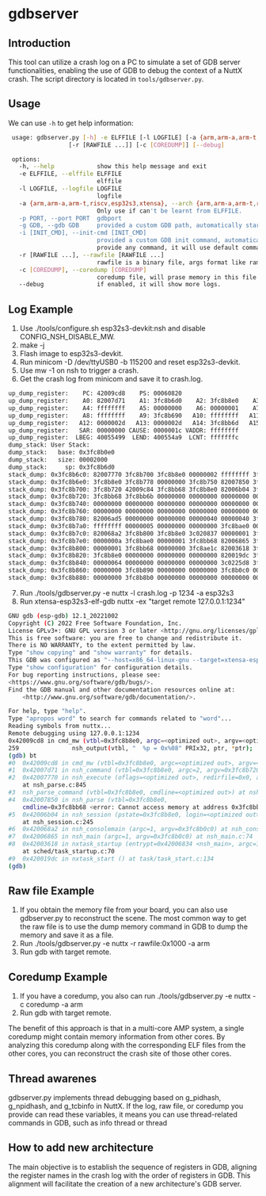 # gdbserver

## Introduction

This tool can utilize a crash log on a PC to simulate a set of GDB
server functionalities, enabling the use of GDB to debug the context of
a NuttX crash. The script directory is located in `tools/gdbserver.py`.

## Usage

We can use `-h` to get help information:

``` bash
 usage: gdbserver.py [-h] -e ELFFILE [-l LOGFILE] [-a {arm,arm-a,arm-t,riscv,esp32s3,xtensa}] [-p PORT] [-g GDB] [-i [INIT_CMD]]
                 [-r [RAWFILE ...]] [-c [COREDUMP]] [--debug]

 options:
   -h, --help            show this help message and exit
   -e ELFFILE, --elffile ELFFILE
                         elffile
   -l LOGFILE, --logfile LOGFILE
                         logfile
   -a {arm,arm-a,arm-t,riscv,esp32s3,xtensa}, --arch {arm,arm-a,arm-t,riscv,esp32s3,xtensa}
                         Only use if can't be learnt from ELFFILE.
   -p PORT, --port PORT  gdbport
   -g GDB, --gdb GDB     provided a custom GDB path, automatically start GDB session and exit gdbserver when exit GDB.
   -i [INIT_CMD], --init-cmd [INIT_CMD]
                         provided a custom GDB init command, automatically start GDB sessions and input what you provide. if you don't
                         provide any command, it will use default command [-ex 'bt full' -ex 'info reg' -ex 'display /40i pc-40'].
   -r [RAWFILE ...], --rawfile [RAWFILE ...]
                         rawfile is a binary file, args format like ram.bin:0x10000 ...
   -c [COREDUMP], --coredump [COREDUMP]
                         coredump file, will prase memory in this file
   --debug               if enabled, it will show more logs.
```

## Log Example

1.  Use ./tools/configure.sh esp32s3-devkit:nsh and disable
    <span class="title-ref">CONFIG\_NSH\_DISABLE\_MW</span>.
2.  <span class="title-ref">make -j</span>
3.  Flash image to esp32s3-devkit.
4.  Run <span class="title-ref">minicom -D /dev/ttyUSB0 -b 115200</span>
    and reset esp32s3-devkit.
5.  Use <span class="title-ref">mw -1</span> on nsh to trigger a crash.
6.  Get the crash log from minicom and save it to
    <span class="title-ref">crash.log</span>.

<!-- end list -->

``` bash
up_dump_register:    PC: 42009cd8    PS: 00060820
up_dump_register:    A0: 82007d71    A1: 3fc8b6d0    A2: 3fc8b8e0    A3: 00000000
up_dump_register:    A4: ffffffff    A5: 00000000    A6: 00000001    A7: 00000000
up_dump_register:    A8: ffffffff    A9: 3fc8b690   A10: ffffffff   A11: 00000000
up_dump_register:   A12: 0000002d   A13: 0000002d   A14: 3fc8bb6d   A15: 0fffffff
up_dump_register:   SAR: 00000000 CAUSE: 0000001c VADDR: ffffffff
up_dump_register:  LBEG: 40055499  LEND: 400554a9  LCNT: fffffffc
dump_stack: User Stack:
dump_stack:   base: 0x3fc8b0e0
dump_stack:   size: 00002000
dump_stack:     sp: 0x3fc8b6d0
stack_dump: 0x3fc8b6c0: 82007770 3fc8b700 3fc8b8e0 00000002 ffffffff 3fc89f54 00060e20 00000000
stack_dump: 0x3fc8b6e0: 3fc8b8e0 3fc8b778 00000000 3fc8b750 82007850 3fc8b720 3fc8b8e0 00000002
stack_dump: 0x3fc8b700: 3fc8b720 42009c84 3fc8bb68 3fc8b8e0 82006b04 3fc8b7d0 3fc8b8e0 3fc8bb68
stack_dump: 0x3fc8b720: 3fc8bb68 3fc8bb6b 00000000 00000000 00000000 00000000 00000000 00000000
stack_dump: 0x3fc8b740: 00000000 00000000 00000000 00000000 00000000 00000000 00000000 00000000
stack_dump: 0x3fc8b760: 00000000 00000000 00000000 00000000 00000000 00000000 00000000 3fc8bb69
stack_dump: 0x3fc8b780: 82006ad5 00000000 00000000 00000040 00000040 3fc8bb6e 3fc8adf8 0000002c
stack_dump: 0x3fc8b7a0: ffffffff 00000005 00000000 00000000 3fc8bae0 00000000 00000000 00000000
stack_dump: 0x3fc8b7c0: 820068a2 3fc8b800 3fc8b8e0 3c020837 00000001 3fc8b800 3fc8b8e0 3c020837
stack_dump: 0x3fc8b7e0: 0000000a 3fc8bae0 00000001 3fc8bb68 82006865 3fc8b820 00000001 3fc8b0c0
stack_dump: 0x3fc8b800: 00000001 3fc8bb68 00000000 3fc8ae1c 82003618 3fc8b840 00000001 3fc8b0c0
stack_dump: 0x3fc8b820: 3fc8b8e0 00000000 00000000 00000000 820019dc 3fc8b870 42006834 00000001
stack_dump: 0x3fc8b840: 00000064 00000000 00000000 00000000 3c0225d8 3fc89590 00000000 3fc880cc
stack_dump: 0x3fc8b860: 00000000 3fc8b890 00000000 00000000 3fc8b0c0 00000002 00000000 3fc8ad98
stack_dump: 0x3fc8b880: 00000000 3fc8b8b0 00000000 00000000 00000000 00000000 00000000 00000000
```

7.  Run <span class="title-ref">./tools/gdbserver.py -e nuttx -l
    crash.log -p 1234 -a esp32s3</span>
8.  Run <span class="title-ref">xtensa-esp32s3-elf-gdb nuttx -ex "target
    remote 127.0.0.1:1234"</span>

<!-- end list -->

``` bash
GNU gdb (esp-gdb) 12.1_20221002
Copyright (C) 2022 Free Software Foundation, Inc.
License GPLv3+: GNU GPL version 3 or later <http://gnu.org/licenses/gpl.html>
This is free software: you are free to change and redistribute it.
There is NO WARRANTY, to the extent permitted by law.
Type "show copying" and "show warranty" for details.
This GDB was configured as "--host=x86_64-linux-gnu --target=xtensa-esp-elf".
Type "show configuration" for configuration details.
For bug reporting instructions, please see:
<https://www.gnu.org/software/gdb/bugs/>.
Find the GDB manual and other documentation resources online at:
    <http://www.gnu.org/software/gdb/documentation/>.

For help, type "help".
Type "apropos word" to search for commands related to "word"...
Reading symbols from nuttx...
Remote debugging using 127.0.0.1:1234
0x42009cd8 in cmd_mw (vtbl=0x3fc8b8e0, argc=<optimized out>, argv=<optimized out>) at nsh_dbgcmds.c:259
259               nsh_output(vtbl, "  %p = 0x%08" PRIx32, ptr, *ptr);
(gdb) bt
#0  0x42009cd8 in cmd_mw (vtbl=0x3fc8b8e0, argc=<optimized out>, argv=<optimized out>) at nsh_dbgcmds.c:259
#1  0x42007d71 in nsh_command (vtbl=0x3fc8b8e0, argc=2, argv=0x3fc8b720) at nsh_command.c:1154
#2  0x42007770 in nsh_execute (oflags=<optimized out>, redirfile=0x0, argv=0x3fc8b720, argc=2, vtbl=0x3fc8b8e0)
    at nsh_parse.c:845
#3  nsh_parse_command (vtbl=0x3fc8b8e0, cmdline=<optimized out>) at nsh_parse.c:2744
#4  0x42007850 in nsh_parse (vtbl=0x3fc8b8e0,
    cmdline=0x3fc8bb68 <error: Cannot access memory at address 0x3fc8bb68>) at nsh_parse.c:2828
#5  0x42006b04 in nsh_session (pstate=0x3fc8b8e0, login=<optimized out>, argc=1, argv=<optimized out>)
    at nsh_session.c:245
#6  0x420068a2 in nsh_consolemain (argc=1, argv=0x3fc8b0c0) at nsh_consolemain.c:71
#7  0x42006865 in nsh_main (argc=1, argv=0x3fc8b0c0) at nsh_main.c:74
#8  0x42003618 in nxtask_startup (entrypt=0x42006834 <nsh_main>, argc=1, argv=0x3fc8b0c0)
    at sched/task_startup.c:70
#9  0x420019dc in nxtask_start () at task/task_start.c:134
(gdb)
```

## Raw file Example

1.  If you obtain the memory file from your board, you can also use
    gdbserver.py to reconstruct the scene. The most common way to get
    the raw file is to use the dump memory command in GDB to dump the
    memory and save it as a file.
2.  Run <span class="title-ref">./tools/gdbserver.py -e nuttx -r
    rawfile:0x1000 -a arm</span>
3.  Run gdb with target remote.

## Coredump Example

1.  If you have a coredump, you also can run
    <span class="title-ref">./tools/gdbserver.py -e nuttx -c coredump -a
    arm</span>
2.  Run gdb with target remote.

The benefit of this approach is that in a multi-core AMP system, a
single coredump might contain memory information from other cores. By
analyzing this coredump along with the corresponding ELF files from the
other cores, you can reconstruct the crash site of those other cores.

## Thread awarenes

<span class="title-ref">gdbserver.py</span> implements thread debugging
based on <span class="title-ref">g\_pidhash</span>,
<span class="title-ref">g\_npidhash</span>, and
<span class="title-ref">g\_tcbinfo</span> in NuttX. If the log, raw
file, or coredump you provide can read these variables, it means you can
use thread-related commands in GDB, such as <span class="title-ref">info
thread</span> or <span class="title-ref">thread</span>

## How to add new architecture

The main objective is to establish the sequence of registers in GDB,
aligning the register names in the crash log with the order of registers
in GDB. This alignment will facilitate the creation of a new
architecture's GDB server.
